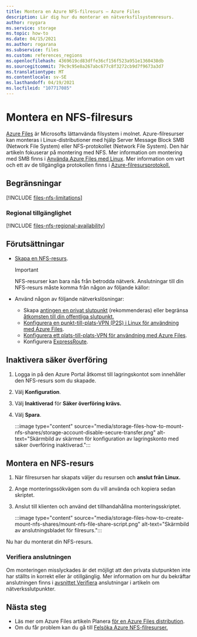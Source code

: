 ```yaml
---
title: Montera en Azure NFS-filresurs – Azure Files
description: Lär dig hur du monterar en nätverksfilsystemresurs.
author: roygara
ms.service: storage
ms.topic: how-to
ms.date: 04/15/2021
ms.author: rogarana
ms.subservice: files
ms.custom: references_regions
ms.openlocfilehash: 4369619cd83dffe36cf156f523a951e1360438db
ms.sourcegitcommit: 79c9c95e8a267abc677c8f3272cb9d7f9673a3d7
ms.translationtype: MT
ms.contentlocale: sv-SE
ms.lasthandoff: 04/19/2021
ms.locfileid: "107717085"
---
```

# <a name="how-to-mount-an-nfs-file-share"></a>Montera en NFS-filresurs

[Azure Files](storage-files-introduction.md) är Microsofts lättanvända filsystem i molnet. Azure-filresurser kan monteras i Linux-distributioner med hjälp Server Message Block SMB (Network File System) eller NFS-protokollet (Network File System). Den här artikeln fokuserar på montering med NFS. Mer information om montering med SMB finns i [Använda Azure Files med Linux](storage-how-to-use-files-linux.md). Mer information om vart och ett av de tillgängliga protokollen finns i [Azure-filresursprotokoll.](storage-files-compare-protocols.md)

## <a name="limitations"></a>Begränsningar

[!INCLUDE [files-nfs-limitations](../../../includes/files-nfs-limitations.md)]

### <a name="regional-availability"></a>Regional tillgänglighet

[!INCLUDE [files-nfs-regional-availability](../../../includes/files-nfs-regional-availability.md)]

## <a name="prerequisites"></a>Förutsättningar

- [Skapa en NFS-resurs](storage-files-how-to-create-nfs-shares.md).

    > [!IMPORTANT]
    > NFS-resurser kan bara nås från betrodda nätverk. Anslutningar till din NFS-resurs måste komma från någon av följande källor:

- Använd någon av följande nätverkslösningar:
    - Skapa [antingen en privat slutpunkt](storage-files-networking-endpoints.md#create-a-private-endpoint) (rekommenderas) eller begränsa [åtkomsten till din offentliga slutpunkt.](storage-files-networking-endpoints.md#restrict-public-endpoint-access)
    - [Konfigurera en punkt-till-plats-VPN (P2S) i Linux för användning med Azure Files](storage-files-configure-p2s-vpn-linux.md).
    - [Konfigurera ett plats-till-plats-VPN för användning med Azure Files](storage-files-configure-s2s-vpn.md).
    - Konfigurera [ExpressRoute](../../expressroute/expressroute-introduction.md).

## <a name="disable-secure-transfer"></a>Inaktivera säker överföring

1. Logga in på den Azure Portal åtkomst till lagringskontot som innehåller den NFS-resurs som du skapade.
1. Välj **Konfiguration**.
1. Välj **Inaktiverad** för **Säker överföring krävs.**
1. Välj **Spara**.

    :::image type="content" source="media/storage-files-how-to-mount-nfs-shares/storage-account-disable-secure-transfer.png" alt-text="Skärmbild av skärmen för konfiguration av lagringskonto med säker överföring inaktiverad.":::

## <a name="mount-an-nfs-share"></a>Montera en NFS-resurs

1. När filresursen har skapats väljer du resursen och **anslut från Linux.**
1. Ange monteringssökvägen som du vill använda och kopiera sedan skriptet.
1. Anslut till klienten och använd det tillhandahållna monteringsskriptet.

    :::image type="content" source="media/storage-files-how-to-create-mount-nfs-shares/mount-nfs-file-share-script.png" alt-text="Skärmbild av anslutningsbladet för filresurs.":::

Nu har du monterat din NFS-resurs.

### <a name="validate-connectivity"></a>Verifiera anslutningen

Om monteringen misslyckades är det möjligt att den privata slutpunkten inte har ställts in korrekt eller är otillgänglig. Mer information om hur du bekräftar anslutningen finns i [avsnittet Verifiera](storage-files-networking-endpoints.md#verify-connectivity) anslutningar i artikeln om nätverksslutpunkter.

## <a name="next-steps"></a>Nästa steg

- Läs mer om Azure Files artikeln Planera [för en Azure Files distribution](storage-files-planning.md).
- Om du får problem kan du gå till [Felsöka Azure NFS-filresurser.](storage-troubleshooting-files-nfs.md)